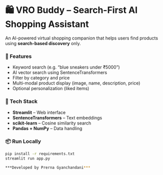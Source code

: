 # 🛍️ VRO Buddy – Search-First AI Shopping Assistant

An AI-powered virtual shopping companion that helps users find products using **search-based discovery** only.

### 🚀 Features
- Keyword search (e.g. “blue sneakers under ₹5000”)
- AI vector search using SentenceTransformers
- Filter by category and price
- Multi-modal product display (image, name, description, price)
- Optional personalization (liked items)

### 🧠 Tech Stack
- **Streamlit** – Web interface
- **SentenceTransformers** – Text embeddings
- **scikit-learn** – Cosine similarity search
- **Pandas + NumPy** – Data handling

### 📦 Run Locally
```bash
pip install -r requirements.txt
streamlit run app.py

***Developed by Prerna Gyanchandani***
